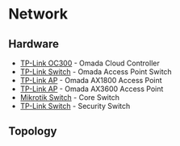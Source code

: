 # Network

## Hardware

- [TP-Link OC300](oc300.md) - Omada Cloud Controller
- [TP-Link Switch](sg3210xhpm2.md) - Omada Access Point Switch
- [TP-Link AP](eap620hd.md) - Omada AX1800 Access Point
- [TP-Link AP](eap660hd.md) - Omada AX3600 Access Point
- [Mikrotik Switch](ccrs312.md) - Core Switch
- [TP-Link Switch](sg3428xmp.md) - Security Switch

## Topology
